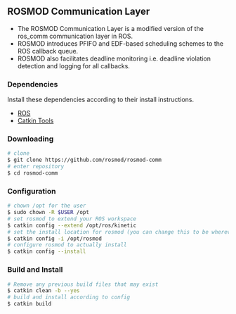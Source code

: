 ## ROSMOD Communication Layer

* The ROSMOD Communication Layer is a modified version of the ros_comm communication layer in ROS. 
* ROSMOD introduces PFIFO and EDF-based scheduling schemes to the ROS callback queue.
* ROSMOD also facilitates deadline monitoring i.e. deadline violation detection and logging for all callbacks.

### Dependencies

Install these dependencies according to their install instructions.

* [ROS](http://www.ros.org)
* [Catkin Tools](https://github.com/catkin/catkin_tools)

### Downloading

```bash
# clone
$ git clone https://github.com/rosmod/rosmod-comm
# enter repository
$ cd rosmod-comm
```

### Configuration

```bash
# chown /opt for the user
$ sudo chown -R $USER /opt
# set rosmod to extend your ROS workspace
$ catkin config --extend /opt/ros/kinetic
# set the install location for rosmod (you can change this to be wherever you like)
$ catkin config -i /opt/rosmod
# configure rosmod to actually install
$ catkin config --install
```

### Build and Install

```bash
# Remove any previous build files that may exist
$ catkin clean -b --yes
# build and install according to config
$ catkin build
```
